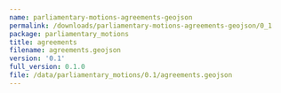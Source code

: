 ```yaml
---
name: parliamentary-motions-agreements-geojson
permalink: /downloads/parliamentary-motions-agreements-geojson/0_1
package: parliamentary_motions
title: agreements
filename: agreements.geojson
version: '0.1'
full_version: 0.1.0
file: /data/parliamentary_motions/0.1/agreements.geojson
---
```

